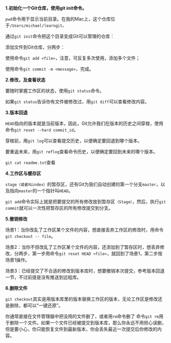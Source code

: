 **1.初始化一个Git仓库，使用git init命令。**

`pwd`命令用于显示当前目录。在我的Mac上，这个仓库位于`/Users/michael/learngit。`

通过`git init`命令把这个目录变成Git可以管理的仓库：

添加文件到Git仓库，分两步：

使用命令`git add <file>`，注意，可反复多次使用，添加多个文件；

使用命令`git commit -m <message>`，完成。

**2.修改，及查看状态**

要随时掌握工作区的状态，使用`git status`命令。

如果`git status`告诉你有文件被修改过，用`git diff`可以查看修改内容。

**3.版本回退**

`HEAD`指向的版本就是当前版本，因此，Git允许我们在版本的历史之间穿梭，使用命令`git reset --hard commit_id`。

穿梭前，用`git log`可以查看提交历史，以便确定要回退到哪个版本。

要重返未来，用`git reflog`查看命令历史，以便确定要回到未来的哪个版本。

`git cat readme.txt`查看

**4.工作区与缓存区**

`stage（或者叫index）`的暂存区，还有Git为我们自动创建的第一个分支`master`，以及指向`master`的一个指针叫`HEAD`。

`git add`命令实际上就是把要提交的所有修改放到暂存区`（Stage）`，然后，执行`git commit`就可以一次性把暂存区的所有修改提交到分支。

**5.撤销修改**

场景1：当你改乱了工作区某个文件的内容，想直接丢弃工作区的修改时，用命令`git checkout -- file`。

场景2：当你不但改乱了工作区某个文件的内容，还添加到了暂存区时，想丢弃修改，分两步，第一步用命令`git reset HEAD <file>`，就回到了场景1，第二步按场景1操作。

场景3：已经提交了不合适的修改到版本库时，想要撤销本次提交，参考版本回退一节，不过前提是没有推送到远程库。

**6.删除文件**

`git checkout`其实是用版本库里的版本替换工作区的版本，无论工作区是修改还是删除，都可以“一键还原”。

你通常直接在文件管理器中把没用的文件删了，或者用`rm`命令删了
命令`git rm`用于删除一个文件。如果一个文件已经被提交到版本库，那么你永远不用担心误删，但是要小心，你只能恢复文件到最新版本，你会丢失最近一次提交后你修改的内容。
